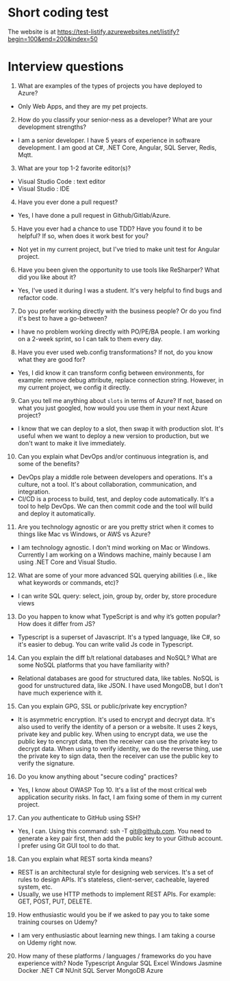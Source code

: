 # Short coding test
The website is at https://test-listify.azurewebsites.net/listify?begin=100&end=200&index=50

# Interview questions
1. What are examples of the types of projects you have deployed to Azure?
- Only Web Apps, and they are my pet projects.

2. How do you classify your senior-ness as a developer? What are your development strengths?
- I am a senior developer. I have 5 years of experience in software development. I am good at C#, .NET Core, Angular, SQL Server, Redis, Mqtt.

3. What are your top 1-2 favorite editor(s)?
- Visual Studio Code : text editor
- Visual Studio : IDE

4. Have you ever done a pull request?
- Yes, I have done a pull request in Github/Gitlab/Azure.

5. Have you ever had a chance to use TDD? Have you found it to be helpful? If so, when does it work best
for you?
- Not yet in my current project, but I've tried to make unit test for Angular project.

6. Have you been given the opportunity to use tools like ReSharper? What did you like about it?
- Yes, I've used it during I was a student. It's very helpful to find bugs and refactor code.

7. Do you prefer working directly with the business people? Or do you find it's best to have a go-between?
- I have no problem working directly with PO/PE/BA people. I am working on a 2-week sprint, so I can talk to them every day.

8. Have you ever used web.config transformations? If not, do you know what they are good for?
- Yes, I did know it can transform config between environments, for example: remove debug attribute, replace connection string. 
However, in my current project, we config it directly.

9. Can you tell me anything about `slots` in terms of Azure? If not, based on what you just googled, how would you use them in your next Azure project?
- I know that we can deploy to a slot, then swap it with production slot. It's useful when we want to deploy a new version to production, but we don't want to make it live immediately.

10. Can you explain what DevOps and/or continuous integration is, and some of the benefits?
- DevOps play a middle role between developers and operations. It's a culture, not a tool. It's about collaboration, communication, and integration.
- CI/CD is a process to build, test, and deploy code automatically. It's a tool to help DevOps. We can then commit code and the tool will build and deploy it automatically.


11. Are you technology agnostic or are you pretty strict when it comes to things like Mac vs Windows, or AWS
vs Azure?
- I am technology agnostic. I don't mind working on Mac or Windows. Currently I am working on a Windows machine, mainly because I am using .NET Core and Visual Studio.

12. What are some of your more advanced SQL querying abilities (i.e., like what keywords or commands, etc)?
- I can write SQL query: select, join, group by, order by, store procedure views

13. Do you happen to know what TypeScript is and why it’s gotten popular? How does it differ from JS?
- Typescript is a superset of Javascript. It's a typed language, like C#, so it's easier to debug. You can write valid Js code in Typescript.

14. Can you explain the diff b/t relational databases and NoSQL? What are some NoSQL platforms that you have familiarity with?
- Relational databases are good for structured data, like tables. NoSQL is good for unstructured data, like JSON. I have used MongoDB, but I don't have much experience with it.

15. Can you explain GPG, SSL or public/private key encryption?
- It is asymmetric encryption. It's used to encrypt and decrypt data. It's also used to verify the identity of a person or a website. It uses 2 keys, private key and public key. When using to encrypt data, we use the public key to encrypt data, then the receiver can use the private key to decrypt data. When using to verify identity, we do the reverse thing, use the private key to sign data, then the receiver can use the public key to verify the signature.

16. Do you know anything about "secure coding" practices?
- Yes, I know about OWASP Top 10. It's a list of the most critical web application security risks. In fact, I am fixing some of them in my current project.

17. Can _you_ authenticate to GitHub using SSH?
- Yes, I can. Using this command: ssh -T git@github.com. You need to generate a key pair first, then add the public key to your Github account. I prefer using Git GUI tool to do that.

18. Can you explain what REST sorta kinda means?
- REST is an architectural style for designing web services. It's a set of rules to design APIs. It's stateless, client-server, cacheable, layered system, etc.
- Usually, we use HTTP methods to implement REST APIs. For example: GET, POST, PUT, DELETE.

19. How enthusiastic would you be if we asked to pay you to take some training courses on Udemy?
- I am very enthusiastic about learning new things. I am taking a course on Udemy right now.

20. How many of these platforms / languages / frameworks do you have experience with?
Node 
Typescript 
Angular 
SQL 
Excel 
Windows
Jasmine 
Docker
.NET C# NUnit
SQL Server
MongoDB 
Azure 

